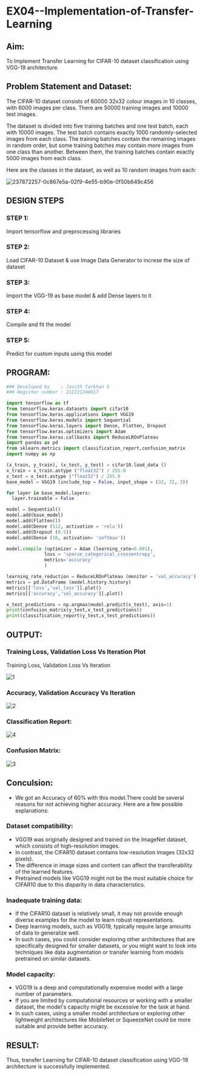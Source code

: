# EX04--Implementation-of-Transfer-Learning
## Aim:
To Implement Transfer Learning for CIFAR-10 dataset classification using VGG-19 architecture.
## Problem Statement and Dataset:
The CIFAR-10 dataset consists of 60000 32x32 colour images in 10 classes, with 6000 images per class. There are 50000 training images and 10000 test images.

The dataset is divided into five training batches and one test batch, each with 10000 images. The test batch contains exactly 1000 randomly-selected images from each class. The training batches contain the remaining images in random order, but some training batches may contain more images from one class than another. Between them, the training batches contain exactly 5000 images from each class.

Here are the classes in the dataset, as well as 10 random images from each:


![237872257-0c867e5a-02f9-4e55-b90e-0f50b649c456](https://github.com/sithihajara/Implementation-of-Transfer-Learning/assets/94219582/3b5490e5-300b-4cf7-8556-6e4198e10acd)

## DESIGN STEPS
### STEP 1:
Import tensorflow and preprocessing libraries

### STEP 2:
Load CIFAR-10 Dataset & use Image Data Generator to increse the size of dataset

### STEP 3:
Import the VGG-19 as base model & add Dense layers to it
### STEP 4:
Compile and fit the model

### STEP 5:
Predict for custom inputs using this model


## PROGRAM:
```python
### Developed by    : Javith farkhan S
### Register number : 212221240017
```
```python
import tensorflow as tf 
from tensorflow.keras.datasets import cifar10
from tensorflow.keras.applications import VGG19 
from tensorflow.keras.models import Sequential
from tensorflow.keras.layers import Dense, Flatten, Dropout
from tensorflow.keras.optimizers import Adam
from tensorflow.keras.callbacks import ReduceLROnPlateau
import pandas as pd
from sklearn.metrics import classification_report,confusion_matrix
import numpy as np

(x_train, y_train), (x_test, y_test) = cifar10.load_data ()
x_train = x_train.astype ("float32") / 255.0
x_test = x_test.astype ("float32") / 255.0
base_model = VGG19 (include_top = False, input_shape = (32, 32, 3))

for layer in base_model.layers:
  layer.trainable = False

model = Sequential()
model.add(base_model)
model.add(Flatten())
model.add(Dense (512, activation = 'relu'))
model.add(Dropout (0.5))
model.add(Dense (10, activation= 'softmax'))

model.compile (optimizer = Adam (learning_rate=0.001),
              loss = 'sparse_categorical_crossentropy',
              metrics='accuracy'
              )

learning_rate_reduction = ReduceLROnPlateau (monitor = 'val_accuracy')
metrics = pd.DataFrame (model.history.history)
metrics[['loss','val_loss']].plot()
metrics[['accuracy','val_accuracy']].plot()

x_test_predictions = np.argmax(model.predict(x_test), axis=1)
print(confusion_matrix(y_test,x_test_predictions))
print(classification_report(y_test,x_test_predictions))
```


## OUTPUT:
### Training Loss, Validation Loss Vs Iteration Plot
Training Loss, Validation Loss Vs Iteration    



![1](https://github.com/Venkatigi/Implementation-of-Transfer-Learning/assets/94154252/f13afc27-551a-4048-ac2a-03860b85de5e)

### Accuracy, Validation Accuracy Vs Iteration           
               

![2](https://github.com/Venkatigi/Implementation-of-Transfer-Learning/assets/94154252/16a25f9d-4a36-4275-9532-0d391937c803)

### Classification Report:

![4](https://github.com/Venkatigi/Implementation-of-Transfer-Learning/assets/94154252/8d5036ac-3064-4df2-8298-88e9899954cd)

### Confusion Matrix:

![3](https://github.com/Venkatigi/Implementation-of-Transfer-Learning/assets/94154252/9a1ddaef-45dd-4332-91cf-61dacf781516)

## Conculsion:
* We got an Accuracy of 60% with this model.There could be several reasons for not achieving higher accuracy. Here are a few possible explanations:
### Dataset compatibility: 
* VGG19 was originally designed and trained on the ImageNet dataset, which consists of high-resolution images. 
* In contrast, the CIFAR10 dataset contains low-resolution images (32x32 pixels). 
* The difference in image sizes and content can affect the transferability of the learned features. 
* Pretrained models like VGG19 might not be the most suitable choice for CIFAR10 due to this disparity in data characteristics.

### Inadequate training data: 
* If the CIFAR10 dataset is relatively small, it may not provide enough diverse examples for the model to learn robust representations. 
* Deep learning models, such as VGG19, typically require large amounts of data to generalize well. 
* In such cases, you could consider exploring other architectures that are specifically designed for smaller datasets, or you might want to look into techniques like data augmentation or transfer learning from models pretrained on similar datasets.

### Model capacity: 
* VGG19 is a deep and computationally expensive model with a large number of parameters. 
* If you are limited by computational resources or working with a smaller dataset, the model's capacity might be excessive for the task at hand. 
* In such cases, using a smaller model architecture or exploring other lightweight architectures like MobileNet or SqueezeNet could be more suitable and provide better accuracy.



## RESULT:
Thus, transfer Learning for CIFAR-10 dataset classification using VGG-19 architecture is successfully implemented.
